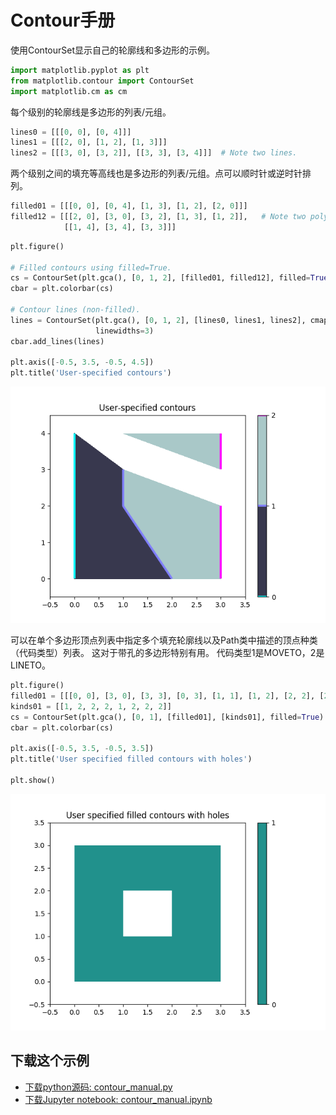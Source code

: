 # Contour手册

使用ContourSet显示自己的轮廓线和多边形的示例。

```python
import matplotlib.pyplot as plt
from matplotlib.contour import ContourSet
import matplotlib.cm as cm
```

每个级别的轮廓线是多边形的列表/元组。

```python
lines0 = [[[0, 0], [0, 4]]]
lines1 = [[[2, 0], [1, 2], [1, 3]]]
lines2 = [[[3, 0], [3, 2]], [[3, 3], [3, 4]]]  # Note two lines.
```

两个级别之间的填充等高线也是多边形的列表/元组。点可以顺时针或逆时针排列。

```python
filled01 = [[[0, 0], [0, 4], [1, 3], [1, 2], [2, 0]]]
filled12 = [[[2, 0], [3, 0], [3, 2], [1, 3], [1, 2]],   # Note two polygons.
            [[1, 4], [3, 4], [3, 3]]]
```

```python
plt.figure()

# Filled contours using filled=True.
cs = ContourSet(plt.gca(), [0, 1, 2], [filled01, filled12], filled=True, cmap=cm.bone)
cbar = plt.colorbar(cs)

# Contour lines (non-filled).
lines = ContourSet(plt.gca(), [0, 1, 2], [lines0, lines1, lines2], cmap=cm.cool,
                   linewidths=3)
cbar.add_lines(lines)

plt.axis([-0.5, 3.5, -0.5, 4.5])
plt.title('User-specified contours')
```

![Contour手册示例](/static/images/gallery/sphx_glr_contour_manual_001.png)

可以在单个多边形顶点列表中指定多个填充轮廓线以及Path类中描述的顶点种类（代码类型）列表。 这对于带孔的多边形特别有用。 代码类型1是MOVETO，2是LINETO。

```python
plt.figure()
filled01 = [[[0, 0], [3, 0], [3, 3], [0, 3], [1, 1], [1, 2], [2, 2], [2, 1]]]
kinds01 = [[1, 2, 2, 2, 1, 2, 2, 2]]
cs = ContourSet(plt.gca(), [0, 1], [filled01], [kinds01], filled=True)
cbar = plt.colorbar(cs)

plt.axis([-0.5, 3.5, -0.5, 3.5])
plt.title('User specified filled contours with holes')

plt.show()
```

![Contour手册示例2](/static/images/gallery/sphx_glr_contour_manual_002.png)

## 下载这个示例
            
- [下载python源码: contour_manual.py](https://matplotlib.org/_downloads/contour_manual.py)
- [下载Jupyter notebook: contour_manual.ipynb](https://matplotlib.org/_downloads/contour_manual.ipynb)